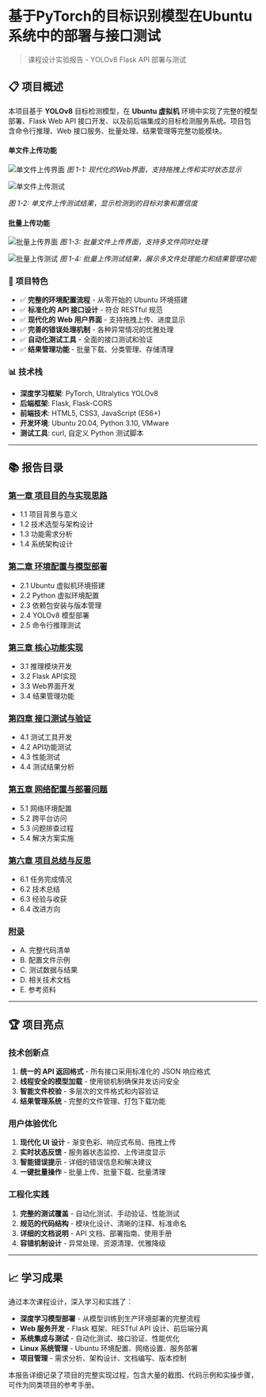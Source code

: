 # 基于PyTorch的目标识别模型在Ubuntu系统中的部署与接口测试

> 课程设计实验报告 - YOLOv8 Flask API 部署与测试

## 📋 项目概述

本项目基于 **YOLOv8** 目标检测模型，在 **Ubuntu 虚拟机** 环境中实现了完整的模型部署、Flask Web API 接口开发、以及前后端集成的目标检测服务系统。项目包含命令行推理、Web 接口服务、批量处理、结果管理等完整功能模块。

#### 单文件上传功能
![单文件上传界面](images/single_upload.png)
*图 1-1: 现代化的Web界面，支持拖拽上传和实时状态显示*

![单文件上传测试](images/single_upload_test.png)

*图 1-2: 单文件上传测试结果，显示检测到的目标对象和置信度*

#### 批量上传功能
![批量上传界面](images/multpline_upload.png)
*图 1-3: 批量文件上传界面，支持多文件同时处理*

![批量上传测试](images/multpline_upload_test.png)
*图 1-4: 批量上传测试结果，展示多文件处理能力和结果管理功能*

### 🎯 项目特色
- ✅ **完整的环境配置流程** - 从零开始的 Ubuntu 环境搭建
- ✅ **标准化的 API 接口设计** - 符合 RESTful 规范
- ✅ **现代化的 Web 用户界面** - 支持拖拽上传、进度显示
- ✅ **完善的错误处理机制** - 各种异常情况的优雅处理
- ✅ **自动化测试工具** - 全面的接口测试和验证
- ✅ **结果管理功能** - 批量下载、分类管理、存储清理

### 📊 技术栈
- **深度学习框架**: PyTorch, Ultralytics YOLOv8
- **后端框架**: Flask, Flask-CORS
- **前端技术**: HTML5, CSS3, JavaScript (ES6+)
- **开发环境**: Ubuntu 20.04, Python 3.10, VMware
- **测试工具**: curl, 自定义 Python 测试脚本

---

## 📚 报告目录

### [第一章 项目目的与实现思路](chapter1.md)
- 1.1 项目背景与意义
- 1.2 技术选型与架构设计
- 1.3 功能需求分析
- 1.4 系统架构设计

### [第二章 环境配置与模型部署](chapter2.md)
- 2.1 Ubuntu 虚拟机环境搭建
- 2.2 Python 虚拟环境配置
- 2.3 依赖包安装与版本管理
- 2.4 YOLOv8 模型部署
- 2.5 命令行推理测试

### [第三章 核心功能实现](chapter3.md)
- 3.1 推理模块开发
- 3.2 Flask API实现
- 3.3 Web界面开发
- 3.4 结果管理功能

### [第四章 接口测试与验证](chapter4.md)
- 4.1 测试工具开发
- 4.2 API功能测试
- 4.3 性能测试
- 4.4 测试结果分析

### [第五章 网络配置与部署问题](chapter5.md)
- 5.1 网络环境配置
- 5.2 跨平台访问
- 5.3 问题排查过程
- 5.4 解决方案实施

### [第六章 项目总结与反思](chapter6.md)
- 6.1 任务完成情况
- 6.2 技术总结
- 6.3 经验与收获
- 6.4 改进方向

### [附录](appendix.md)
- A. 完整代码清单
- B. 配置文件示例
- C. 测试数据与结果
- D. 相关技术文档
- E. 参考资料

---

## 🏆 项目亮点

### 技术创新点
1. **统一的 API 返回格式** - 所有接口采用标准化的 JSON 响应格式
2. **线程安全的模型加载** - 使用锁机制确保并发访问安全
3. **智能文件校验** - 多层次的文件格式和内容验证
4. **结果管理系统** - 完整的文件管理、打包下载功能

### 用户体验优化
1. **现代化 UI 设计** - 渐变色彩、响应式布局、拖拽上传
2. **实时状态反馈** - 服务器状态监控、上传进度显示
3. **智能错误提示** - 详细的错误信息和解决建议
4. **一键批量操作** - 批量上传、批量下载、批量清理

### 工程化实践
1. **完整的测试覆盖** - 自动化测试、手动验证、性能测试
2. **规范的代码结构** - 模块化设计、清晰的注释、标准命名
3. **详细的文档说明** - API 文档、部署指南、使用手册
4. **容错机制设计** - 异常处理、资源清理、优雅降级

---

## 📈 学习成果

通过本次课程设计，深入学习和实践了：

- **深度学习模型部署** - 从模型训练到生产环境部署的完整流程
- **Web 服务开发** - Flask 框架、RESTful API 设计、前后端分离
- **系统集成与测试** - 自动化测试、接口验证、性能优化
- **Linux 系统管理** - Ubuntu 环境配置、网络设置、服务部署
- **项目管理** - 需求分析、架构设计、文档编写、版本控制

本报告详细记录了项目的完整实现过程，包含大量的截图、代码示例和实操步骤，可作为同类项目的参考手册。 
